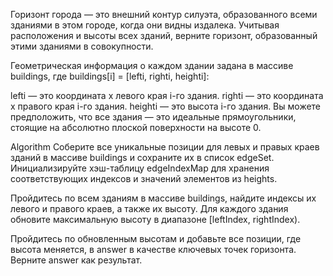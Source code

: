 Горизонт города — это внешний контур силуэта, образованного всеми зданиями в этом городе, когда они видны издалека. 
Учитывая расположения и высоты всех зданий, верните горизонт, образованный этими зданиями в совокупности.

Геометрическая информация о каждом здании задана в массиве buildings, где buildings[i] = [lefti, righti, heighti]:

lefti — это координата x левого края i-го здания.
righti — это координата x правого края i-го здания.
heighti — это высота i-го здания.
Вы можете предположить, что все здания — это идеальные прямоугольники, 
стоящие на абсолютно плоской поверхности на высоте 0.

Algorithm
Соберите все уникальные позиции для левых и правых краев зданий в массиве buildings и сохраните их в список edgeSet.
Инициализируйте хэш-таблицу edgeIndexMap для хранения соответствующих индексов и значений элементов из heights.

Пройдитесь по всем зданиям в массиве buildings, найдите индексы их левого и правого краев, а также их высоту. 
Для каждого здания обновите максимальную высоту в диапазоне [leftIndex, rightIndex).

Пройдитесь по обновленным высотам и добавьте все позиции, где высота меняется, 
в answer в качестве ключевых точек горизонта. Верните answer как результат.